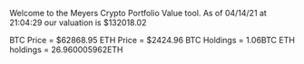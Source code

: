 Welcome to the Meyers Crypto Portfolio Value tool. 
As of 04/14/21 at 21:04:29 our valuation is $132018.02 

BTC Price = $62868.95
 ETH Price = $2424.96
BTC Holdings = 1.06BTC
 ETH holdings = 26.960005962ETH 
